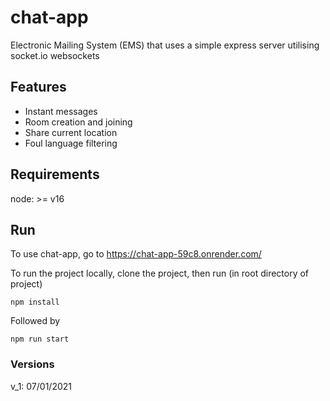 # chat-app
Electronic Mailing System (EMS) that uses a simple express server utilising socket.io websockets

## Features
- Instant messages
- Room creation and joining
- Share current location
- Foul language filtering

## Requirements
node: >= v16

## Run
To use chat-app, go to https://chat-app-59c8.onrender.com/

To run the project locally, clone the project, then run (in root directory of project)
```
npm install
```
Followed by
```
npm run start
```
### Versions
v_1: 07/01/2021
